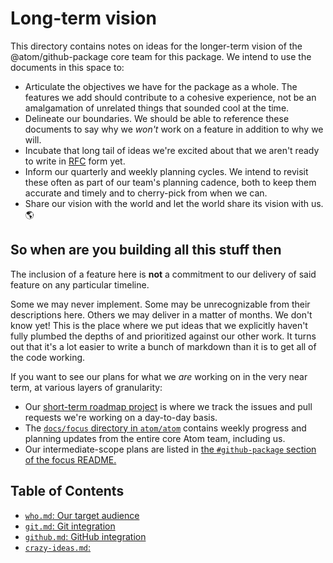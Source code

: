 # Long-term vision

This directory contains notes on ideas for the longer-term vision of the @atom/github-package core team for this package. We intend to use the documents in this space to:

* Articulate the objectives we have for the package as a whole. The features we add should contribute to a cohesive experience, not be an amalgamation of unrelated things that sounded cool at the time.
* Delineate our boundaries. We should be able to reference these documents to say why we _won't_ work on a feature in addition to why we will.
* Incubate that long tail of ideas we're excited about that we aren't ready to write in [RFC](../how-we-work.md#new-features) form yet.
* Inform our quarterly and weekly planning cycles. We intend to revisit these often as part of our team's planning cadence, both to keep them accurate and timely and to cherry-pick from when we can.
* Share our vision with the world and let the world share its vision with us. :earth_americas:

## So when are you building all this stuff then

The inclusion of a feature here is **not** a commitment to our delivery of said feature on any particular timeline.

Some we may never implement. Some may be unrecognizable from their descriptions here. Others we may deliver in a matter of months. We don't know yet! This is the place where we put ideas that we explicitly haven't fully plumbed the depths of and prioritized against our other work. It turns out that it's a lot easier to write a bunch of markdown than it is to get all of the code working.

If you want to see our plans for what we _are_ working on in the very near term, at various layers of granularity:

* Our [short-term roadmap project](https://github.com/atom/github/projects/8) is where we track the issues and pull requests we're working on a day-to-day basis.
* The [`docs/focus` directory in `atom/atom`](https://github.com/atom/atom/tree/master/docs/focus) contains weekly progress and planning updates from the entire core Atom team, including us.
* Our intermediate-scope plans are listed in [the `#github-package` section of the focus README.](https://github.com/atom/atom/tree/master/docs/focus#github-package)

## Table of Contents

* [`who.md`: Our target audience](./who.md)
* [`git.md`: Git integration](./git.md)
* [`github.md`: GitHub integration](./github.md)
* [`crazy-ideas.md`: ](./crazy-ideas.md)
